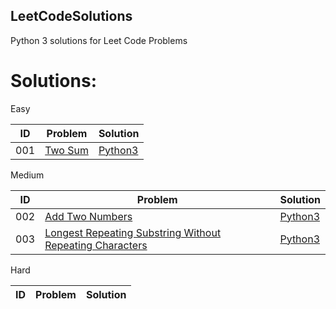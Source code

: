 ## LeetCodeSolutions
Python 3 solutions for Leet Code Problems

# Solutions:

Easy

| ID  | Problem             | Solution |
| --- | ------------------- | -------- |
| 001 | [Two Sum](https://leetcode.com/problems/two-sum/description/) | [Python3](https://github.com/dthorns/LeetCodeSolutions/blob/master/TwoSum.py) |

 
Medium

| ID  | Problem                                                   | Solution |
| --- | --------------------------------------------------------- | -------- |
| 002 | [Add Two Numbers](https://leetcode.com/problems/add-two-numbers/description/) | [Python3](https://github.com/dthorns/LeetCodeSolutions/blob/master/AddTwoNumbers.py) |
| 003 | [Longest Repeating Substring Without Repeating Characters](https://leetcode.com/problems/longest-substring-without-repeating-characters/description/) | [Python3](https://github.com/dthorns/LeetCodeSolutions/blob/master/LongestSubstringWithoutRepeatingCharacters.py) |

Hard

| ID  | Problem             | Solution |
| --- | ------------------- | -------- |
